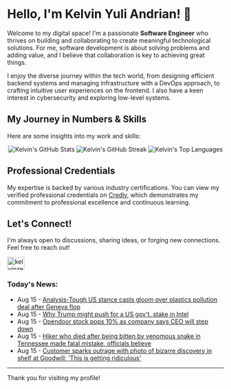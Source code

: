 # Hello, I'm Kelvin Yuli Andrian! 👋

Welcome to my digital space! I'm a passionate **Software Engineer** who thrives on building and collaborating to create meaningful technological solutions. For me, software development is about solving problems and adding value, and I believe that collaboration is key to achieving great things.

I enjoy the diverse journey within the tech world, from designing efficient backend systems and managing infrastructure with a DevOps approach, to crafting intuitive user experiences on the frontend. I also have a keen interest in cybersecurity and exploring low-level systems.

## My Journey in Numbers & Skills

Here are some insights into my work and skills:

<p align="center">
  <img src="https://github-readme-stats.vercel.app/api?username=kelvinzer0&show_icons=true&theme=radical" alt="Kelvin's GitHub Stats" />
  <img src="https://github-readme-streak-stats.herokuapp.com/?user=kelvinzer0&theme=radical" alt="Kelvin's GitHub Streak" />
  <img src="https://github-readme-stats.vercel.app/api/top-langs/?username=kelvinzer0&layout=compact&theme=radical" alt="Kelvin's Top Languages" />
</p>

## Professional Credentials

My expertise is backed by various industry certifications. You can view my verified professional credentials on [Credly](https://www.credly.com/users/kelvin-yuli-andrian/badges), which demonstrates my commitment to professional excellence and continuous learning.

## Let's Connect!

I'm always open to discussions, sharing ideas, or forging new connections. Feel free to reach out!

<p align="left">
    <a href="https://linkedin.com/in/kelvinzero" target="blank"><img align="center" src="https://cdn.jsdelivr.net/npm/simple-icons@3.0.1/icons/linkedin.svg" alt="kelvinzero" height="30" width="40" /></a>
</p>

### Today's News:

<!-- feed start -->
- Aug 15 - [Analysis-Tough US stance casts gloom over plastics pollution deal after Geneva flop](https://www.yahoo.com/news/articles/analysis-tough-us-stance-casts-145558998.html)
- Aug 15 - [Why Trump might push for a US gov't. stake in Intel](https://finance.yahoo.com/video/why-trump-might-push-us-143644011.html)
- Aug 15 - [Opendoor stock pops 10% as company says CEO will step down](https://finance.yahoo.com/news/opendoor-stock-pops-10-as-company-says-ceo-will-step-down-142931274.html)
- Aug 15 - [Hiker who died after being bitten by venomous snake in Tennessee made fatal mistake, officials believe](https://www.yahoo.com/news/articles/hiker-died-being-bitten-venomous-141839622.html)
- Aug 15 - [Customer sparks outrage with photo of bizarre discovery in shelf at Goodwill: 'This is getting ridiculous'](https://www.yahoo.com/lifestyle/articles/customer-sparks-outrage-photo-bizarre-113000728.html)
<!-- feed end -->

---

Thank you for visiting my profile!